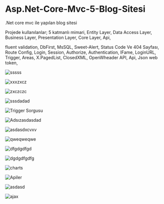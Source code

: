 
# Asp.Net-Core-Mvc-5-Blog-Sitesi
.Net core mvc ile yapılan blog sitesi

Projede kullanılanlar;
5 katmanlı mimari,
Entity Layer,
Data Access Layer,
Business Layer,
Presentation Layer,
Core Layer,
Api,

fluent validation,
DbFirst,
MsSQL,
Sweet-Alert,
Status Code Ve 404 Sayfası,
Route Config,
Login,
Session,
Authorize,
Authentication,
IFame,
LoginURL,
Trigger,
Areas,
X.PagedList,
ClosedXML,
OpenWheader API,
Api,
Json web token,


![sssss](https://github.com/EfeTolga1/Asp.Net-Core-Mvc-5-Blog-Sitesi/assets/110568053/24c3fdf6-2946-44fa-8040-5a550698d9ac)

![xxxzxcz](https://github.com/EfeTolga1/Asp.Net-Core-Mvc-5-Blog-Sitesi/assets/110568053/9d6c4486-87f7-4215-a0e4-10481a21fa41)

![zxczczc](https://github.com/EfeTolga1/Asp.Net-Core-Mvc-5-Blog-Sitesi/assets/110568053/3a9b5ad5-9bfc-486c-b00b-c43c45c93fb9)

![sssdadad](https://github.com/EfeTolga1/Asp.Net-Core-Mvc-5-Blog-Sitesi/assets/110568053/f8ac3a25-470b-4856-9539-9b5b02e287b9)

![Trigger Sorgusu](https://github.com/EfeTolga1/Asp.Net-Core-Mvc-5-Blog-Sitesi/assets/110568053/eda10e8b-2946-4383-ba23-f9c3adddff16)

![Adsızasdasdad](https://github.com/EfeTolga1/Asp.Net-Core-Mvc-5-Blog-Sitesi/assets/110568053/cc2427eb-eac1-42ef-9183-9f55cd2c23a8)

![asdasdxcvxv](https://github.com/EfeTolga1/Asp.Net-Core-Mvc-5-Blog-Sitesi/assets/110568053/d5bf579c-db53-4e3d-be9a-ed48d1302d6e)

![qweqweqwe](https://github.com/EfeTolga1/Asp.Net-Core-Mvc-5-Blog-Sitesi/assets/110568053/02248765-4aa3-4850-b1a4-e488a4cd421b)

![dfgdgdfgd](https://github.com/EfeTolga1/Asp.Net-Core-Mvc-5-Blog-Sitesi/assets/110568053/9bf2e729-8fb3-44a5-98a6-3efee95f341a)

![dgdgdfgdfg](https://github.com/EfeTolga1/Asp.Net-Core-Mvc-5-Blog-Sitesi/assets/110568053/b2d0a3df-f202-40bb-adb4-c2ca77010db7)

![charts](https://github.com/EfeTolga1/Asp.Net-Core-Mvc-5-Blog-Sitesi/assets/110568053/9ea7be8b-cac6-4f17-9264-2832d4cfe776)

![Apiler](https://github.com/EfeTolga1/Asp.Net-Core-Mvc-5-Blog-Sitesi/assets/110568053/9b5e1a32-fedf-4f34-a90a-bae392c03b0c)

![asdasd](https://github.com/EfeTolga1/Asp.Net-Core-Mvc-5-Blog-Sitesi/assets/110568053/a7bc439b-5190-4991-8aea-bdbb043f07cd)

![ajax](https://github.com/EfeTolga1/Asp.Net-Core-Mvc-5-Blog-Sitesi/assets/110568053/13392770-96d6-4024-8512-33d6d61bd364)
